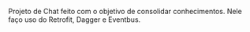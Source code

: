 ﻿Projeto de Chat feito com o objetivo de consolidar conhecimentos. Nele faço uso do Retrofit, Dagger e Eventbus. 
